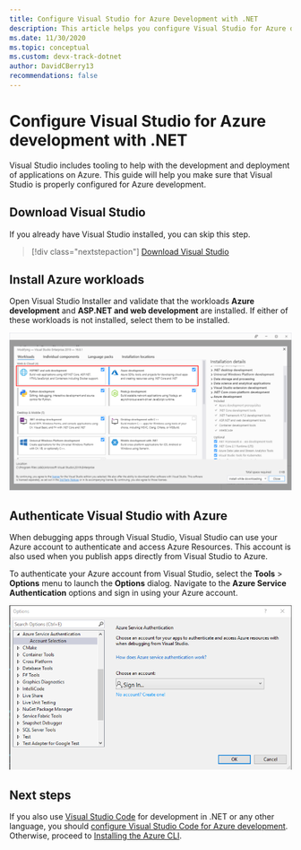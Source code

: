 ```yaml
---
title: Configure Visual Studio for Azure Development with .NET
description: This article helps you configure Visual Studio for Azure development including getting the right workloads installed and connecting Visual Studio to your Azure account.
ms.date: 11/30/2020
ms.topic: conceptual
ms.custom: devx-track-dotnet
author: DavidCBerry13
recommendations: false
---
```

# Configure Visual Studio for Azure development with .NET

Visual Studio includes tooling to help with the development and deployment of applications on Azure. This guide will help you make sure that Visual Studio is properly configured for Azure development.

## Download Visual Studio

If you already have Visual Studio installed, you can skip this step.

> [!div class="nextstepaction"]
> [Download Visual Studio](https://www.visualstudio.com/downloads/)

## Install Azure workloads

Open Visual Studio Installer and validate that the workloads **Azure development** and **ASP.NET and web development** are installed.  If either of these workloads is not installed, select them to be installed.

![Screenshot of the Visual Studio Installer showing the Azure development and ASP.NET and Web Development Workloads selected](./media/visual-studio-installer-azure-development.png)

## Authenticate Visual Studio with Azure

When debugging apps through Visual Studio, Visual Studio can use your Azure account to authenticate and access Azure Resources.  This account is also used when you publish apps directly from Visual Studio to Azure.

To authenticate your Azure account from Visual Studio, select the **Tools** > **Options** menu to launch the **Options** dialog. Navigate to the **Azure Service Authentication** options and sign in using your Azure account.

![Screenshot of the Visual Studio Options Dialog showing the Azure Login](./media/visual-studio-azure-login-dialog.png)

## Next steps

If you also use [Visual Studio Code](https://code.visualstudio.com/) for development in .NET or any other language, you should [configure Visual Studio Code for Azure development](./configure-vs-code.md). Otherwise, proceed to [Installing the Azure CLI](./install-azure-cli.md).
